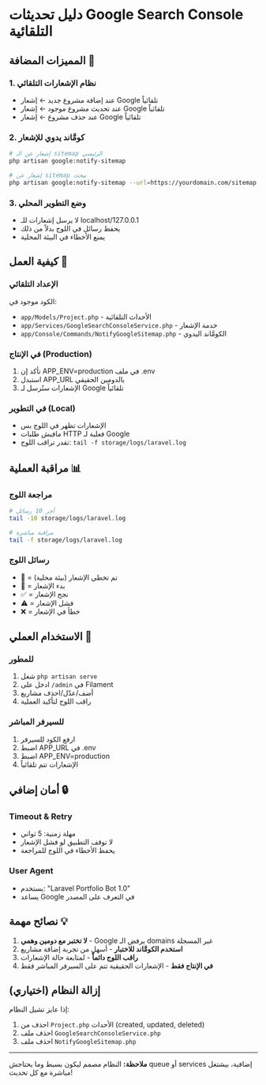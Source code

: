 # دليل تحديثات Google Search Console التلقائية

## المميزات المضافة 🚀

### 1. نظام الإشعارات التلقائي
- عند إضافة مشروع جديد ← إشعار Google تلقائياً
- عند تحديث مشروع موجود ← إشعار Google تلقائياً  
- عند حذف مشروع ← إشعار Google تلقائياً

### 2. كومَّاند يدوي للإشعار
```bash
# إشعار عن الـ sitemap الرئيسي
php artisan google:notify-sitemap

# إشعار عن sitemap محدد
php artisan google:notify-sitemap --url=https://yourdomain.com/sitemap.xml
```

### 3. وضع التطوير المحلي
- لا يرسل إشعارات للـ localhost/127.0.0.1
- يحفظ رسائل في اللوج بدلاً من ذلك
- يمنع الأخطاء في البيئة المحلية

## كيفية العمل 🔧

### الإعداد التلقائي
الكود موجود في:
- `app/Models/Project.php` - الأحداث التلقائية
- `app/Services/GoogleSearchConsoleService.php` - خدمة الإشعار
- `app/Console/Commands/NotifyGoogleSitemap.php` - الكومَّاند اليدوي

### في الإنتاج (Production)
1. تأكد إن APP_ENV=production في ملف .env
2. استبدل APP_URL بالدومين الحقيقي
3. الإشعارات ستُرسل لـ Google تلقائياً

### في التطوير (Local)
- الإشعارات تظهر في اللوج بس
- مافيش طلبات HTTP فعلية لـ Google
- تقدر تراقب اللوج: `tail -f storage/logs/laravel.log`

## مراقبة العملية 📊

### مراجعة اللوج
```bash
# آخر 10 رسائل
tail -10 storage/logs/laravel.log

# مراقبة مباشرة
tail -f storage/logs/laravel.log
```

### رسائل اللوج
- 🔧 = تم تخطي الإشعار (بيئة محلية)
- 🔔 = بدء الإشعار
- ✅ = نجح الإشعار
- ⚠️ = فشل الإشعار
- ❌ = خطأ في الإشعار

## الاستخدام العملي 💼

### للمطور
1. شغل `php artisan serve`
2. ادخل على `/admin` في Filament
3. أضف/عدّل/احذف مشاريع
4. راقب اللوج لتأكيد العملية

### للسيرفر المباشر
1. ارفع الكود للسيرفر
2. اضبط APP_URL في .env
3. اضبط APP_ENV=production
4. الإشعارات تتم تلقائياً

## أمان إضافي 🔒

### Timeout & Retry
- مهلة زمنية: 5 ثواني
- لا توقف التطبيق لو فشل الإشعار
- يحفظ الأخطاء في اللوج للمراجعة

### User Agent
- يستخدم: "Laravel Portfolio Bot 1.0"
- يساعد Google في التعرف على المصدر

## نصائح مهمة 💡

1. **لا تختبر مع دومين وهمي** - Google يرفض الـ domains غير المسجلة
2. **استخدم الكومَّاند للاختبار** - أسهل من تجربة إضافة مشاريع
3. **راقب اللوج دائماً** - لمتابعة حالة الإشعارات
4. **في الإنتاج فقط** - الإشعارات الحقيقية تتم على السيرفر المباشر فقط

## إزالة النظام (اختياري)

إذا عايز تشيل النظام:
1. احذف من `Project.php` الأحداث (created, updated, deleted)
2. احذف ملف `GoogleSearchConsoleService.php`
3. احذف ملف `NotifyGoogleSitemap.php`

---

**ملاحظة:** النظام مصمم ليكون بسيط وما يحتاجش queue أو services إضافية، بيشتغل مباشرة مع كل تحديث!
